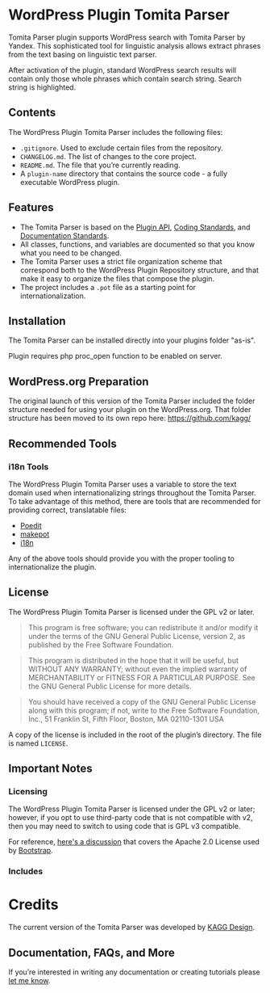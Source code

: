 # WordPress Plugin Tomita Parser

Tomita Parser plugin supports WordPress search with Tomita Parser by Yandex. This sophisticated tool for linguistic analysis allows extract phrases from the text basing on linguistic text parser.

After activation of the plugin, standard WordPress search results will contain only those whole phrases which contain search string. Search string is highlighted.   

## Contents

The WordPress Plugin Tomita Parser includes the following files:

* `.gitignore`. Used to exclude certain files from the repository.
* `CHANGELOG.md`. The list of changes to the core project.
* `README.md`. The file that you’re currently reading.
* A `plugin-name` directory that contains the source code - a fully executable WordPress plugin.

## Features

* The Tomita Parser is based on the [Plugin API](http://codex.wordpress.org/Plugin_API), [Coding Standards](http://codex.wordpress.org/WordPress_Coding_Standards), and [Documentation Standards](https://make.wordpress.org/core/handbook/best-practices/inline-documentation-standards/php/).
* All classes, functions, and variables are documented so that you know what you need to be changed.
* The Tomita Parser uses a strict file organization scheme that correspond both to the WordPress Plugin Repository structure, and that make it easy to organize the files that compose the plugin.
* The project includes a `.pot` file as a starting point for internationalization.

## Installation

The Tomita Parser can be installed directly into your plugins folder "as-is".

Plugin requires php proc_open function to be enabled on server.

## WordPress.org Preparation

The original launch of this version of the Tomita Parser included the folder structure needed for using your plugin on the WordPress.org. That folder structure has been moved to its own repo here: https://github.com/kagg/

## Recommended Tools

### i18n Tools

The WordPress Plugin Tomita Parser uses a variable to store the text domain used when internationalizing strings throughout the Tomita Parser. To take advantage of this method, there are tools that are recommended for providing correct, translatable files:

* [Poedit](https://poedit.net/)
* [makepot](http://i18n.svn.wordpress.org/tools/trunk/)
* [i18n](https://github.com/grappler/i18n)

Any of the above tools should provide you with the proper tooling to internationalize the plugin.

## License

The WordPress Plugin Tomita Parser is licensed under the GPL v2 or later.

> This program is free software; you can redistribute it and/or modify it under the terms of the GNU General Public License, version 2, as published by the Free Software Foundation.

> This program is distributed in the hope that it will be useful, but WITHOUT ANY WARRANTY; without even the implied warranty of MERCHANTABILITY or FITNESS FOR A PARTICULAR PURPOSE. See the GNU General Public License for more details.

> You should have received a copy of the GNU General Public License along with this program; if not, write to the Free Software Foundation, Inc., 51 Franklin St, Fifth Floor, Boston, MA 02110-1301 USA

A copy of the license is included in the root of the plugin’s directory. The file is named `LICENSE`.

## Important Notes

### Licensing

The WordPress Plugin Tomita Parser is licensed under the GPL v2 or later; however, if you opt to use third-party code that is not compatible with v2, then you may need to switch to using code that is GPL v3 compatible.

For reference, [here's a discussion](https://make.wordpress.org/themes/2013/03/04/licensing-note-apache-and-gpl/) that covers the Apache 2.0 License used by [Bootstrap](http://getbootstrap.com/2.3.2/).

### Includes

# Credits

The current version of the Tomita Parser was developed by [KAGG Design](https://kagg.eu/en/).

## Documentation, FAQs, and More

If you’re interested in writing any documentation or creating tutorials please [let me know](https://kagg.eu/en/).
